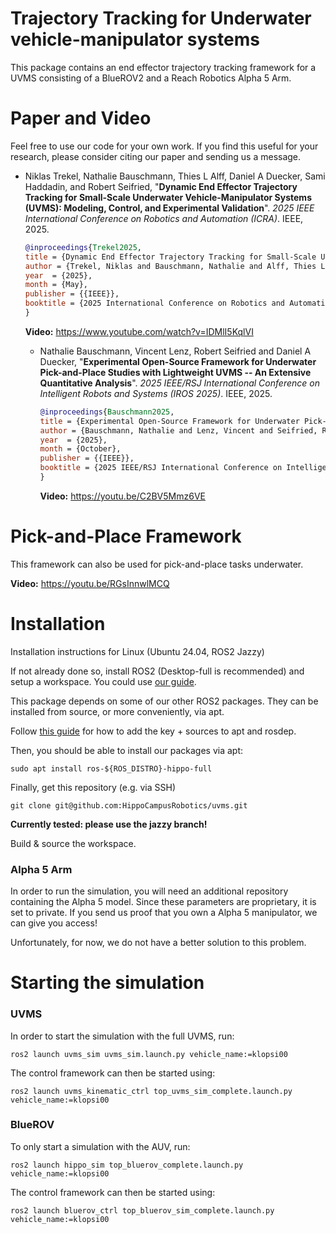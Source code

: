 # Trajectory Tracking for Underwater vehicle-manipulator systems

This package contains an end effector trajectory tracking framework for a UVMS consisting of a BlueROV2 and a Reach Robotics Alpha 5 Arm.


# Paper and Video

Feel free to use our code for your own work.
If you find this useful for your research, please consider citing our paper and sending us a message.


* Niklas Trekel, Nathalie Bauschmann, Thies L Alff, Daniel A Duecker, Sami Haddadin, and Robert Seifried, "**Dynamic End Effector Trajectory Tracking for Small-Scale Underwater Vehicle-Manipulator Systems (UVMS): Modeling, Control, and Experimental Validation**". *2025 IEEE International Conference on Robotics and Automation (ICRA)*. IEEE, 2025. 
  ```bibtex
  @inproceedings{Trekel2025,
  title = {Dynamic End Effector Trajectory Tracking for Small-Scale Underwater Vehicle-Manipulator Systems (UVMS): Modeling, Control, and Experimental Validation},  
  author = {Trekel, Niklas and Bauschmann, Nathalie and Alff, Thies L and Duecker, Daniel A and Haddadin, Sami and Seifried, Robert},  
  year  = {2025},
  month = {May},
  publisher = {{IEEE}},
  booktitle = {2025 International Conference on Robotics and Automation (ICRA)}
  }
  ```
  **Video:** https://www.youtube.com/watch?v=IDMlI5KqlVI

  * Nathalie Bauschmann, Vincent Lenz, Robert Seifried and Daniel A Duecker, "**Experimental Open-Source Framework for Underwater Pick-and-Place Studies with Lightweight UVMS -- An Extensive Quantitative Analysis**". *2025 IEEE/RSJ International Conference on Intelligent Robots and Systems (IROS 2025)*. IEEE, 2025. 
    ```bibtex
    @inproceedings{Bauschmann2025,
    title = {Experimental Open-Source Framework for Underwater Pick-and-Place Studies with Lightweight UVMS -- An Extensive Quantitative Analysis},  
    author = {Bauschmann, Nathalie and Lenz, Vincent and Seifried, Robert and Duecker, Daniel A},  
    year  = {2025},
    month = {October},
    publisher = {{IEEE}},
    booktitle = {2025 IEEE/RSJ International Conference on Intelligent Robots and Systems (IROS)}
    }
    ```
    **Video:** https://youtu.be/C2BV5Mmz6VE

# Pick-and-Place Framework

This framework can also be used for pick-and-place tasks underwater.

**Video:** https://youtu.be/RGsInnwlMCQ

# Installation

Installation instructions for Linux (Ubuntu 24.04, ROS2 Jazzy)




If not already done so, install ROS2 (Desktop-full is recommended) and setup a workspace.
You could use [our guide](https://hippocampusrobotics.github.io/docs/contents/getting_started/ros_installation.html). 


This package depends on some of our other ROS2 packages.
They can be installed from source, or more conveniently, via apt.

Follow [this guide](https://hippocampusrobotics.github.io/docs/contents/getting_started/pre-built_packages.html) for how to add the key + sources to apt and rosdep.

Then, you should be able to install our packages via apt:
```shell script
sudo apt install ros-${ROS_DISTRO}-hippo-full
```

Finally, get this repository (e.g. via SSH)
```shell script
git clone git@github.com:HippoCampusRobotics/uvms.git
```

**Currently tested: please use the jazzy branch!**

Build & source the workspace.


### Alpha 5 Arm

In order to run the simulation, you will need an additional repository containing the Alpha 5 model. Since these parameters are proprietary, it is set to private. 
If you send us proof that you own a Alpha 5 manipulator, we can give you access!

Unfortunately, for now, we do not have a better solution to this problem.



# Starting the simulation


### UVMS

In order to start the simulation with the full UVMS, run:
```
ros2 launch uvms_sim uvms_sim.launch.py vehicle_name:=klopsi00
```
The control framework can then be started using:
```
ros2 launch uvms_kinematic_ctrl top_uvms_sim_complete.launch.py vehicle_name:=klopsi00
```

### BlueROV
To only start a simulation with the AUV, run:
```
ros2 launch hippo_sim top_bluerov_complete.launch.py vehicle_name:=klopsi00
```
The control framework can then be started using:
```
ros2 launch bluerov_ctrl top_bluerov_sim_complete.launch.py vehicle_name:=klopsi00
```
